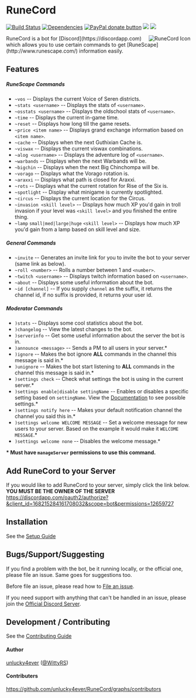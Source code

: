 RuneCord
========
[![Build Status](https://travis-ci.org/unlucky4ever/RuneCord.svg?branch=master)](https://travis-ci.org/unlucky4ever/RuneCord)
[![Dependencies](https://david-dm.org/unlucky4ever/RuneCord.svg)](https://david-dm.org/unlucky4ever/RuneCord)
<span class="badge-paypal"><a href="https://paypal.me/unlucky4ever" title="Donate to this project using Paypal"><img src="https://img.shields.io/badge/paypal-donate-yellow.svg" alt="PayPal donate button" /></a></span>
<a href="https://discord.me/runecord"><img src="https://img.shields.io/badge/RuneCord-Discord-blue.svg"></a>
<a href="https://zenhub.io"><img src="https://img.shields.io/badge/RuneCord-Zenhub.io-blue.svg"></a>

<img src="http://i.imgur.com/TkiKjWM.png" alt="RuneCord Icon" align="right" />
RuneCord is a bot for [Discord](https://discordapp.com) which allows you to use certain commands to get [RuneScape](http://www.runescape.com/) information easily.

Features
--------

##### RuneScape Commands
* `~vos` -- Displays the current Voice of Seren districts.
* `~stats <username>` -- Displays the stats of `<username>`.
* `~osstats <username>` -- Displays the oldschool stats of `<username>`.
* `~time` -- Displays the current in-game time.
* `~reset` -- Displays how long till the game resets.
* `~price <item name>` -- Displays grand exchange information based on `<item name>`.
* `~cache` -- Displays when the next Guthixian Cache is.
* `~viswax` -- Displays the current viswax combinations.
* `~alog <username>` -- Displays the adventure log of `<username>`.
* `~warbands` -- Displays when the next Warbands will be.
* `~bigchin` -- Displays when the next Big Chinchompa will be.
* `~vorago` -- Displays what the Vorago rotation is.
* `~araxxi` -- Displays what path is closed for Araxxi.
* `~rots` -- Displays what the current rotation for Rise of the Six is.
* `~spotlight` -- Display what minigame is currently spotlighted.
* `~circus` -- Displays the current location for the Circus.
* `~invasion <skill level>` -- Displays how much XP you'd gain in troll invasion if your level was `<skill level>` and you finished the entire thing.
* `~lamp` `small|med|large|huge` `<skill level>` -- Displays how much XP you'd gain from a lamp based on skill level and size.

##### General Commands
* `~invite` -- Generates an invite link for you to invite the bot to your server (same link as below).
* `~roll <number>` -- Rolls a number between 1 and `<number>`.
* `~twitch <username>` -- Displays twitch information based on `<username>`.
* `~about` -- Displays some useful information about the bot.
* `~id [channel]` -- If you supply `channel` as the suffix, it returns the channel id, if no suffix is provided, it returns your user id.

##### Moderator Commands
* `)stats` -- Displays some cool statistics about the bot.
* `)changelog` -- View the latest changes to the bot.
* `)serverinfo` -- Get some useful information about the server the bot is in.
* `)announce <message>` -- Sends a PM to all users in your server.*
* `)ignore` -- Makes the bot ignore **ALL** commands in the channel this message is said in.*
* `)unignore` -- Makes the bot start listening to **ALL** commands in the channel this message is said in.*
* `)settings check` -- Check what settings the bot is using in the current server.*
* `)settings enable|disable settingName` -- Enables or disables a specific setting based on `settingName`. View the [Documentation](https://unlucky4ever.github.io/RuneCord/) to see possible settings.*
* `)settings notify here` -- Makes your default notification channel the channel you said this in.*
* `)settings welcome WELCOME MESSAGE` -- Set a welcome message for new users to your server. Based on the example it would make it `WELCOME MESSAGE`.*
* `)settings welcome none` -- Disables the welcome message.*

**\* Must have `manageServer` permissions to use this command.**

Add RuneCord to your Server
---------------------------
If you would like to add RuneCord to your server, simply click the link below. **YOU MUST BE THE OWNER OF THE SERVER**
https://discordapp.com/oauth2/authorize?&client_id=168215284161708032&scope=bot&permissions=12659727

Installation
------------
See the [Setup Guide](https://github.com/unlucky4ever/RuneCord/wiki/Setup-Guide)

Bugs/Support/Suggesting
-------------------------
If you find a problem with the bot, be it running locally, or the official one, please file an issue. Same goes for suggestions too.

Before file an issue, please read how to [File an issue](https://github.com/unlucky4ever/RuneCord/blob/master/CONTRIBUTING.md#file-an-issue).

If you need support with anything that can't be handled in an issue, please join the [Official Discord Server](https://discord.me/runecord).

Development / Contributing
--------------------------
See the [Contributing Guide](https://github.com/unlucky4ever/RuneCord/blob/master/CONTRIBUTING.md#development)

#### Author
[unlucky4ever](https://github.com/unlucky4ever) ([@WittyRS](https://twitter.com/WittyRS))

#### Contributers
https://github.com/unlucky4ever/RuneCord/graphs/contributors
